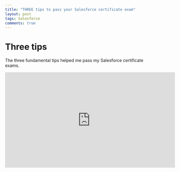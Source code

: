 ```yaml
---
title: "THREE tips to pass your Salesforce certificate exam"
layout: post
tags: Salesforce
comments: true
---
```


# Three tips

The three fundamental tips helped me pass my Salesforce certificate exams.

<iframe width="560" height="315" src="https://www.youtube.com/embed/Vn7AA79ZkqI" frameborder="0" allow="autoplay; encrypted-media" allowfullscreen></iframe>